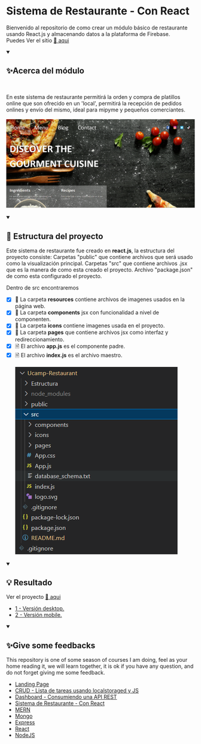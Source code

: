 # Sistema de Restaurante - Con React
Bienvenido al repositorio de como crear un módulo básico de restaurante usando React.js y almacenando datos a la plataforma de Firebase.
<br>
Puedes Ver el sitio <a href="https://restaurant-website-0y6g.onrender.com/Home">🔗 aqui</a>

<details open="">
  <summary><h2>✨Acerca del módulo</h2></summary>
  <br>
<p dir="auto">
    En este sistema de restaurante permitirá la orden y compra de platillos online que son ofrecido en un 'local', permitirá la recepción de 
    pedidos onlines y envío del mismo, ideal para mipyme y pequeños comerciantes.
    <br><br>
    <img src="https://github.com/EdwinCruz13/Ucamp-Restaurant/blob/main/structure/e2.png?raw=true" />
</p>
</details>


<details open="">
  <summary><h2>🚀 Estructura del proyecto</h2></summary>
<p dir="auto"> 
Este sistema de restaurante fue creado en <b>react.js</b>, la estructura del proyecto consiste:
Carpetas "public" que contiene archivos que será usado como la visualización principal.
Carpetas "src" que contiene archivos .jsx que es la manera de como esta creado el proyecto.
Archivo "package.json" de como esta configurado el proyecto.

Dentro de src encontraremos

- [x] 📁 La carpeta <b>resources</b> contiene archivos de imagenes usados en la página web.
  <br>
- [x] 📁 La carpeta <b>components</b> jsx con funcionalidad a nivel de componenten.
  <br>
- [x] 📁 La carpeta <b>icons</b> contiene imagenes usada en el proyecto.
  <br>
- [x] 📁 La carpeta <b>pages</b> que contiene archivos jsx como interfaz y redireccionamiento.
  <br>
- [x] 🗎  El archivo <b>app.js</b> es el componente padre.
  <br>
- [x] 🗎  El archivo <b>index.js</b> es el archivo maestro.
  <br><br>
  <img src="https://github.com/EdwinCruz13/Ucamp-Restaurant/blob/main/structure/e1.png?raw=true" />
            
</p>
</details>

<details open="">
  <summary><h2>💡 Resultado</h2></summary>
<p dir="auto"> 
  Ver el proyecto <a href="https://restaurant-website-0y6g.onrender.com/Home">🔗 aqui</a>
  <br>
  <ul>
    <li><a href="https://github.com/EdwinCruz13/Ucamp-Restaurant/blob/main/structure/e2.png?raw=true">1 - Versión desktop.</a></li>
    <li><a href="https://github.com/EdwinCruz13/Ucamp-Restaurant/blob/main/structure/e3.png?raw=true"> 2 - Versión mobile.</a></li>
  </ul>        
</p>
</details>


<details open="">
  <summary><h2>✨Give some feedbacks</h2></summary>
<p dir="auto">
  This repository is one of some season of courses I am doing, feel as your home reading it, we will learn together, it is ok if you have any question, and do not forget giving me some feedback.
  </br>
  <ul>
    <li><a href="https://github.com/EdwinCruz13/LandingPage/">Landing Page</a></li>
    <li><a href="https://github.com/EdwinCruz13/Ucamp-Crud">CRUD - Lista de tareas usando localstoraged y JS</a></li>
    <li><a href="https://github.com/EdwinCruz13/Ucamp-Dashboard/">Dashboard - Consumiendo una API REST</a></li>
    <li><a href="https://github.com/EdwinCruz13/Ucamp-Restaurant">Sistema de Restaurante - Con React</a></li>
    <li><a href="https://github.com/EdwinCruz13/MERN">MERN</a></li>
    <li><a href="#">Mongo</a></li>
    <li><a href="#">Express</a></li>
    <li><a href="#">React</a></li>
    <li><a href="https://github.com/EdwinCruz13/NodeJS-Lesson">NodeJS</a></li>
  </ul>

</p>
</details>
